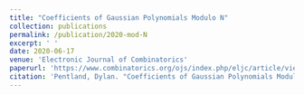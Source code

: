 ```yaml
---
title: "Coefficients of Gaussian Polynomials Modulo N"
collection: publications
permalink: /publication/2020-mod-N
excerpt: ' '
date: 2020-06-17
venue: 'Electronic Journal of Combinatorics'
paperurl: 'https://www.combinatorics.org/ojs/index.php/eljc/article/view/V27i2p58/pdf'
citation: 'Pentland, Dylan. "Coefficients of Gaussian Polynomials Modulo N." The Electronic Journal of Combinatorics (2020): P2-58.'
---
```


